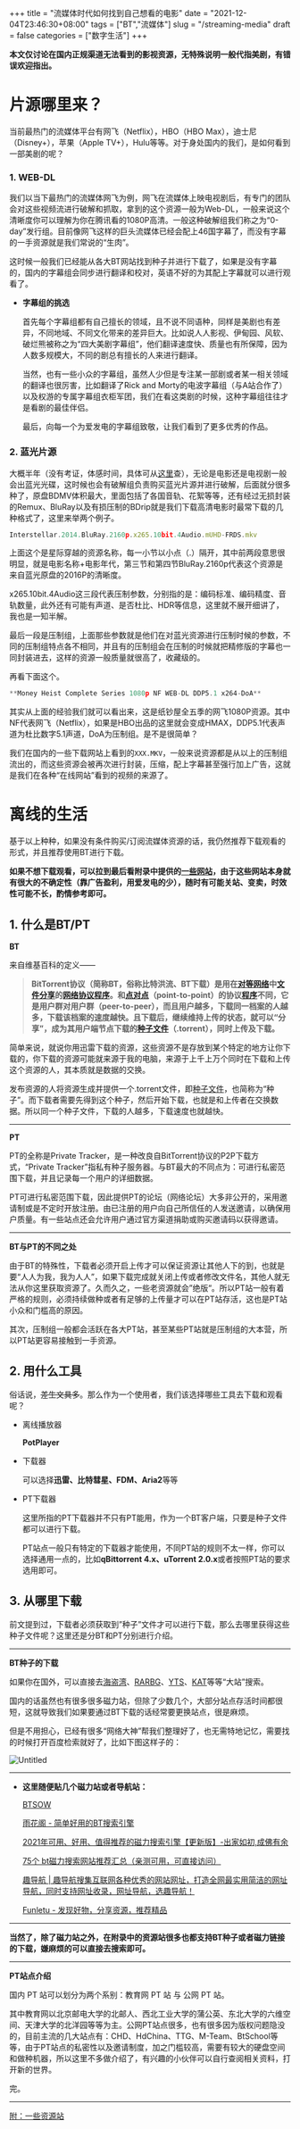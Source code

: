 +++
title = "流媒体时代如何找到自己想看的电影"
date = "2021-12-04T23:46:30+08:00"
tags = ["BT","流媒体"]
slug = "/streaming-media"
draft = false
categories = ["数字生活"]
+++

**本文仅讨论在国内正规渠道无法看到的影视资源，无特殊说明一般代指美剧，有错误欢迎指出。**

# 片源哪里来？

  

当前最热门的流媒体平台有网飞（Netflix），HBO（HBO Max），迪士尼（Disney+），苹果（Apple TV+），Hulu等等。对于身处国内的我们，是如何看到一部美剧的呢？

### 1. WEB-DL

我们以当下最热门的流媒体网飞为例，网飞在流媒体上映电视剧后，有专门的团队会对这些视频流进行破解和抓取，拿到的这个资源一般为Web-DL，一般来说这个清晰度你可以理解为你在腾讯看的1080P高清。一般这种破解组我们称之为“0-day”发行组。目前像网飞这样的巨头流媒体已经会配上46国字幕了，而没有字幕的一手资源就是我们常说的“生肉”。

这时候一般我们已经能从各大BT网站找到种子并进行下载了，如果是没有字幕的，国内的字幕组会同步进行翻译和校对，英语不好的为其配上字幕就可以进行观看了。

- **字幕组的挑选**
    
    首先每个字幕组都有自己擅长的领域，且不说不同语种，同样是美剧也有差异，不同地域、不同文化带来的差异巨大。比如说人人影视、伊甸园、风软、破烂熊被称之为“四大美剧字幕组”，他们翻译速度快、质量也有所保障，因为人数多规模大，不同的剧总有擅长的人来进行翻译。
    
    当然，也有一些小众的字幕组，虽然人少但是专注某一部剧或者某一相关领域的翻译也很厉害，比如翻译了Rick and Morty的电波字幕组（与A站合作了）以及权游的专属字幕组衣柜军团，我们在看这类剧的时候，这种字幕组往往才是看剧的最佳伴侣。
    
    最后，向每一个为爱发电的字幕组致敬，让我们看到了更多优秀的作品。
    

### 2. 蓝光片源

大概半年（没有考证，体感时间，具体可从[这里](https://www.blu-ray.com/)查），无论是电影还是电视剧一般会出蓝光光碟，这时候也会有破解组负责购买蓝光片源并进行破解，后面就分很多种了，原盘BDMV体积最大，里面包括了各国音轨、花絮等等，还有经过无损封装的Remux、BluRay以及有损压制的BDrip就是我们下载高清电影时最常下载的几种格式了，这里来举两个例子。

```jsx
Interstellar.2014.BluRay.2160p.x265.10bit.4Audio.mUHD-FRDS.mkv
```

上面这个是星际穿越的资源名称，每一小节以小点（.）隔开，其中前两段意思很明显，就是电影名称+电影年代，第三节和第四节BluRay.2160p代表这个资源是来自蓝光原盘的2016P的清晰度。

x265.10bit.4Audio这三段代表压制参数，分别指的是：编码标准、编码精度、音轨数量，此外还有可能有声道、是否杜比、HDR等信息，这里就不展开细讲了，我也是一知半解。

最后一段是压制组，上面那些参数就是他们在对蓝光资源进行压制时候的参数，不同的压制组特点各不相同，并且有的压制组会在压制的时候就把精修版的字幕也一同封装进去，这样的资源一般质量就很高了，收藏级的。

再看下面这个。

```jsx
**Money Heist Complete Series 1080p NF WEB-DL DDP5.1 x264-DoA**
```

其实从上面的经验我们就可以看出来，这是纸钞屋全五季的网飞1080P资源。其中NF代表网飞（Netflix），如果是HBO出品的这里就会变成HMAX，DDP5.1代表声道为杜比数字5.1声道，DoA为压制组。是不是很简单？

我们在国内的一些下载网站上看到的`XXX.MKV`，一般来说资源都是从以上的压制组流出的，而这些资源会被再次进行封装，压缩，配上字幕甚至强行加上广告，这就是我们在各种“在线网站”看到的视频的来源了。

# 离线的生活

基于以上种种，如果没有条件购买/订阅流媒体资源的话，我仍然推荐下载观看的形式，并且推荐使用BT进行下载。

**如果不想下载观看，可以拉到最后看附录中提供的[一些网站](https://www.notion.so/8878c1c1b1c24380a492502549b0fe51)，由于这些网站本身就有很大的不确定性（靠广告盈利，用爱发电的少），随时有可能关站、变卖，时效性可能不长，酌情参考即可。**

## 1. 什么是BT/PT

**BT**

来自维基百科的定义——

> **BitTorrent协议（简称BT，俗称比特洪流、BT下载）是用在[对等网络](https://zh.wikipedia.org/wiki/%E5%AF%B9%E7%AD%89%E7%BD%91%E7%BB%9C)中[文件分享](https://zh.wikipedia.org/wiki/%E6%96%87%E4%BB%B6%E5%88%86%E4%BA%AB)的[网络协议](https://zh.wikipedia.org/wiki/%E7%BD%91%E7%BB%9C%E5%8D%8F%E8%AE%AE)[程序](https://zh.wikipedia.org/wiki/%E8%AE%A1%E7%AE%97%E6%9C%BA%E7%A8%8B%E5%BA%8F)。和[点对点](https://zh.wikipedia.org/wiki/%E7%82%B9%E5%AF%B9%E7%82%B9%E5%8D%8F%E8%AE%AE)（point-to-point）的协议[程序](https://zh.wikipedia.org/wiki/%E8%AE%A1%E7%AE%97%E6%9C%BA%E7%A8%8B%E5%BA%8F)不同，它是用户群对用户群（peer-to-peer），而且用户越多，下载同一档案的人越多，下载该档案的速度越快。且下载后，继续维持上传的状态，就可以“分享”，成为其用户端节点下载的[种子文件](https://zh.wikipedia.org/wiki/%E7%A7%8D%E5%AD%90%E6%96%87%E4%BB%B6)（.torrent），同时上传及下载。**
> 

简单来说，就说你用迅雷下载的资源，这些资源不是存放到某个特定的地方让你下载的，你下载的资源可能就来源于我的电脑，来源于上千上万个同时在下载和上传这个资源的人，其本质就是数据的交换。

发布资源的人将资源生成并提供一个.torrent文件，即[种子文件](https://zh.wikipedia.org/wiki/%E7%A7%8D%E5%AD%90%E6%96%87%E4%BB%B6)，也简称为“种子”。而下载者需要先得到这个种子，然后开始下载，也就是和上传者在交换数据。所以同一个种子文件，下载的人越多，下载速度也就越快。

---

**PT**

PT的全称是Private Tracker，是一种改良自BitTorrent协议的P2P下载方式，“Private Tracker”指私有种子服务器。与BT最大的不同点为：可进行私密范围下载，并且记录每一个用户的详细数据。

PT可进行私密范围下载，因此提供PT的论坛（网络论坛）大多非公开的，采用邀请制或是不定时开放注册。由已注册的用户向自己所信任的人发送邀请，以确保用户质量。有一些站点还会允许用户通过官方渠道捐助或购买邀请码以获得邀请。

---

**BT与PT的不同之处**

由于BT的特殊性，下载者必须开启上传才可以保证资源让其他人下的到，也就是要“人人为我，我为人人”，如果下载完成就关闭上传或者修改文件名，其他人就无法从你这里获取资源了。久而久之，一些老资源就会”绝版“。所以PT站一般有着严格的规则，必须持续做种或者有足够的上传量才可以在PT站存活，这也是PT站小众和门槛高的原因。

其次，压制组一般都会活跃在各大PT站，甚至某些PT站就是压制组的大本营，所以PT站更容易接触到一手资源。

## 2. 用什么工具

俗话说，~~差生文具多~~。那么作为一个使用者，我们该选择哪些工具去下载和观看呢？

- 离线播放器
    
    **PotPlayer**
    
- 下载器
    
    可以选择**迅雷、比特彗星、FDM、Aria2**等等
    
- PT下载器
    
    这里所指的PT下载器并不只有PT能用，作为一个BT客户端，只要是种子文件都可以进行下载。
    
    PT站点一般只有特定的下载器才能使用，不同PT站的规则不太一样，你可以选择通用一点的，比如**qBittorrent 4.x、uTorrent 2.0.x**或者按照PT站的要求选用即可。
    

## 3. 从哪里下载

前文提到过，下载者必须获取到”种子”文件才可以进行下载，那么去哪里获得这些种子文件呢？这里还是分BT和PT分别进行介绍。

---

**BT种子的下载**

如果你在国外，可以直接去[海盗湾](https://thepiratebay.org/index.html)、[RARBG](https://proxyrarbg.org/torrents.php)、[YTS](https://yts.mx/)、[KAT](https://kickasscr.net/)等等“大站”搜索。

国内的话虽然也有很多很多磁力站，但除了少数几个，大部分站点存活时间都很短，这就导致我们如果要通过BT下载的话经常要更换站点，很是麻烦。

但是不用担心，已经有很多“网络大神”帮我们整理好了，也无需特地记忆，需要找的时候打开百度检索就好了，比如下图这样子的：

![Untitled](%E6%B5%81%E5%AA%92%E4%BD%93%E6%97%B6%E4%BB%A3%E5%A6%82%E4%BD%95%205994dc91311e40fb887a92a286fa1298/Untitled.png)

---

- **这里随便贴几个磁力站或者导航站：**
    
    [BTSOW](https://tellme.pw/btsow)
    
    [雨花阁 - 简单好用的BT搜索引擎](https://www.yuhuage52.xyz/)
    
    [2021年可用、好用、值得推荐的磁力搜索引擎【更新版】-出家如初,成佛有余](https://www.yeeach.com/post/1367)
    
    [75个 bt磁力搜索网站推荐汇总（亲测可用，可直接访问）](https://www.xerer.com/archives/27010.html)
    
    [趣导航 | 趣导航搜集互联网各种优秀的网站网址，打造全网最实用简洁的网址导航，同时支持网址收录，网址导航，选趣导航！](https://ifun.cool/)
    
    [Funletu - 发现好物，分享资源，推荐精品](https://funletu.com/)
    

---

**当然了，除了磁力站之外，在附录中的资源站很多也都支持BT种子或者磁力链接的下载，嫌麻烦的可以直接去搜索即可。**

---

**PT站点介绍**

国内 PT 站可以划分为两个系别：教育网 PT 站 与 公网 PT 站。

其中教育网以北京邮电大学的北邮人、西北工业大学的蒲公英、东北大学的六维空间、天津大学的北洋园等等为主。公网PT站点很多，也有很多因为版权问题隐没的，目前主流的几大站点有：CHD、HdChina、TTG、M-Team、BtSchool等等，由于PT站点的私密性以及邀请制度，加之门槛较高，需要有较大的硬盘空间和做种机器，所以这里不多做介绍了，有兴趣的小伙伴可以自行查阅相关资料，打开新的世界。

完。

---

[附：一些资源站](https://www.notion.so/8878c1c1b1c24380a492502549b0fe51)